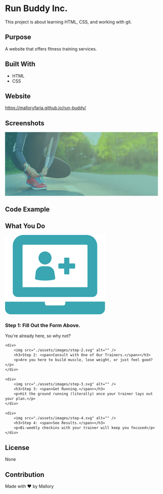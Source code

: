 # Run Buddy Inc.
This project is about learning HTML, CSS, and working with git.

## Purpose
A website that offers fitness training services.

## Built With
* HTML
* CSS

## Website
https://malloryfaria.github.io/run-buddy/

## Screenshots

![A runner tying their shoes](/assets/images/hero-bg.jpg?raw=true "A runner tying their shoes")



## Code Example

<!-- "what you do" section -->
<section id="what-you-do" class="steps">
    <h2 class="section-title secondary-border">What You Do</h2> 
    <div>
        <img src="./assets/images/step-1.svg" alt="" />
        <h3>Step 1: <span>Fill Out the Form Above.</span></h3>
        <p>You're already here, so why not?</p>
    </div>
  
    <div>
        <img src="./assets/images/step-2.svg" alt="" />
        <h3>Step 2: <span>Consult with One of Our Trainers.</span></h3>
        <p>Are you here to build muscle, lose weight, or just feel good?</p>
    </div>
  
    <div>
        <img src="./assets/images/step-3.svg" alt="" />
        <h3>Step 3: <span>Get Running.</span></h3>
        <p>Hit the ground running (literally) once your trainer lays out your plan.</p>
    </div>
  
    <div>
        <img src="./assets/images/step-4.svg" alt="" />
        <h3>Step 4: <span>See Results.</span></h3>
        <p>Bi-weekly checkins with your trainer will keep you focused</p>
    </div>
</section>

## License
None

## Contribution
Made with ❤️ by Mallory

